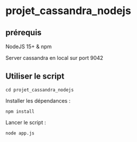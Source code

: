 # projet_cassandra_nodejs

## prérequis

NodeJS 15+ & npm

Server cassandra en local sur port 9042

## Utiliser le script

`cd projet_cassandra_nodejs`
 
 Installer les dépendances :
 
 `npm install`

Lancer le script :

`node app.js`

